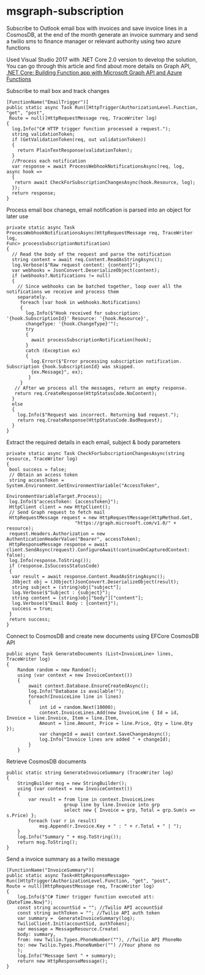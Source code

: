 # msgraph-subscription
Subscribe to Outlook email box with invoices and save invoice lines in a CosmosDB, at the end of the month generate an invoice summary and send a twilio sms to finance manager or relevant authority using two azure functions

Used Visual Studio 2017 with .NET Core 2.0 version to develop the solution, You can go through this article and find about more details on Graph API, <a href="https://social.technet.microsoft.com/wiki/contents/articles/51599.net-core-building-function-app-with-microsoft-graph-api-and-azure-functions.aspx">.NET  Core: Building Function app with Microsoft Graph API and Azure Functions</a>

Subscribe to mail box and track changes
```
[FunctionName("EmailTrigger")] 
public static async Task Run([HttpTrigger(AuthorizationLevel.Function, "get", "post", 
 Route = null)]HttpRequestMessage req, TraceWriter log) 
{ 
  log.Info("C# HTTP trigger function processed a request."); 
  string validationToken; 
  if (GetValidationToken(req, out validationToken)) 
  { 
    return PlainTextResponse(validationToken); 
  } 
  //Process each notification 
  var response = await ProcessWebhookNotificationsAsync(req, log, async hook => 
  { 
   return await CheckForSubscriptionChangesAsync(hook.Resource, log); 
  }); 
  return response; 
}
```

Process email box chanegs, email notification is parsed into an object for later use
```
private static async Task ProcessWebhookNotificationsAsync(HttpRequestMessage req, TraceWriter log,
Func> processSubscriptionNotification) 
{ 
  // Read the body of the request and parse the notification 
  string content = await req.Content.ReadAsStringAsync(); 
  log.Verbose($"Raw request content: {content}"); 
  var webhooks = JsonConvert.DeserializeObject(content); 
  if (webhooks?.Notifications != null) 
  { 
    // Since webhooks can be batched together, loop over all the notifications we receive and process them
    separately. 
     foreach (var hook in webhooks.Notifications) 
     { 
       log.Info($"Hook received for subscription: '{hook.SubscriptionId}' Resource: '{hook.Resource}', 
       changeType: '{hook.ChangeType}'"); 
       try 
       { 
         await processSubscriptionNotification(hook); 
       } 
       catch (Exception ex) 
       { 
         log.Error($"Error processing subscription notification. Subscription {hook.SubscriptionId} was skipped.
         {ex.Message}", ex); 
        } 
     } 
   // After we process all the messages, return an empty response. 
   return req.CreateResponse(HttpStatusCode.NoContent); 
  } 
  else 
  { 
    log.Info($"Request was incorrect. Returning bad request."); 
    return req.CreateResponse(HttpStatusCode.BadRequest); 
  } 
}
```

Extract the required details in each email, subject & body parameters
```
private static async Task CheckForSubscriptionChangesAsync(string resource, TraceWriter log) 
{ 
 bool success = false; 
 // Obtain an access token 
 string accessToken = System.Environment.GetEnvironmentVariable("AccessToken", 
                                         EnvironmentVariableTarget.Process); 
 log.Info($"accessToken: {accessToken}"); 
 HttpClient client = new HttpClient(); 
 // Send Graph request to fetch mail 
 HttpRequestMessage request = new HttpRequestMessage(HttpMethod.Get, 
                         "https://graph.microsoft.com/v1.0/" + resource); 
 request.Headers.Authorization = new AuthenticationHeaderValue("Bearer", accessToken);  
 HttpResponseMessage response = await client.SendAsync(request).ConfigureAwait(continueOnCapturedContext: false);  
 log.Info(response.ToString()); 
 if (response.IsSuccessStatusCode) 
 { 
  var result = await response.Content.ReadAsStringAsync(); 
  JObject obj = (JObject)JsonConvert.DeserializeObject(result); 
  string subject = (string)obj["subject"]; 
  log.Verbose($"Subject : {subject}"); 
  string content = (string)obj["body"]["content"]; 
  log.Verbose($"Email Body : {content}"); 
  success = true; 
 } 
 return success; 
}
```

Connect to CosmosDB and create new documents using EFCore CosmosDB API
```
public async Task GenerateDocuments (List<InvoiceLine> lines, TraceWriter log)
{
    Random random = new Random();
    using (var context = new InvoiceContext())
    {
        await context.Database.EnsureCreatedAsync();
        log.Info("Database is available!");
        foreach(InvoiceLine line in lines)
        {
            int id = random.Next(10000);
            context.InvoiceLines.Add(new InvoiceLine { Id = id, Invoice = line.Invoice, Item = line.Item,
            Amount = line.Amount, Price = line.Price, Qty = line.Qty });
            var changeId = await context.SaveChangesAsync();
            log.Info("Invoice lines are added " + changeId);
        }
    }
```

Retrieve CosmosDB documents 
```
public static string GenerateInvoiceSummary (TraceWriter log)
{
    StringBuilder msg = new StringBuilder();
    using (var context = new InvoiceContext())
    {
        var result = from line in context.InvoiceLines
                     group line by line.Invoice into grp
                     select new { Invoice = grp, Total = grp.Sum(s => s.Price) };
        foreach (var r in result)
            msg.Append(r.Invoice.Key + " : " + r.Total + " | ");
    }
    log.Info("Summary " + msg.ToString());
    return msg.ToString();
}
```

Send a invoice summary as a twilio message
```
[FunctionName("InvoiceSummary")]
public static async Task<HttpResponseMessage> Run([HttpTrigger(AuthorizationLevel.Function, "get", "post",
Route = null)]HttpRequestMessage req, TraceWriter log)
{
    log.Info($"C# Timer trigger function executed att: {DateTime.Now}");
    const string accountSid = ""; //Twilio API accountSid
    const string authToken = ""; //Twilio API auth token
    var summary =  GenerateInvoiceSummary(log);
    TwilioClient.Init(accountSid, authToken);
    var message = MessageResource.Create(
    body: summary,
    from: new Twilio.Types.PhoneNumber(""), //Twilio API PhoneNo
    to: new Twilio.Types.PhoneNumber("") //Your phone no
    );
    log.Info("Message Sent " + summary);
    return new HttpResponseMessage();
}
```

